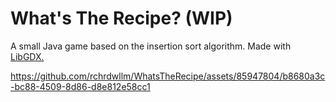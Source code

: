 # What's The Recipe? (WIP)

A small Java game based on the insertion sort algorithm. Made with [LibGDX.](https://www.libgdx.com/)

https://github.com/rchrdwllm/WhatsTheRecipe/assets/85947804/b8680a3c-bc88-4509-8d86-d8e812e58cc1
